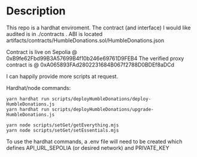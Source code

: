 # Description

This repo is a hardhat enviroment. The contract (and interface) I would like audited is in ./contracts . ABI is located artifacts/contracts/HumbleDonations.sol/HumbleDonations.json

Contract is live on Sepolia @ 0xB9fe62Fbd99B3A57699B4f10b246e69761D9FEB4
The verified proxy contract is @ 0xA065893FAd2802231684B067f2788D0BDEf8aDCd

I can happily provide more scripts at request.

Hardhat/node commands:

```shell
yarn hardhat run scripts/deployHumbleDonations/deploy-HumbleDonations.js
yarn hardhat run scripts/deployHumbleDonations/upgrade-HumbleDonations.js

yarn node scripts/setGet/getEverything.mjs
yarn node scripts/setGet/setEssentials.mjs
```

To use the hardhat commands, a .env file will need to be created which defines API_URL_SEPOLIA (or desired network) and PRIVATE_KEY
